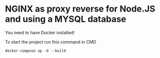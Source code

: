 # NGINX as proxy reverse for Node.JS and using a MYSQL database

You need to have Docker installed!

To start the project run this command in CMD

`docker-compose up -d --build`
